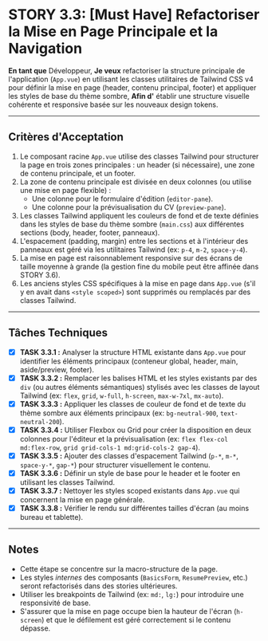 # STORY 3.3: [Must Have] Refactoriser la Mise en Page Principale et la Navigation

**En tant que** Développeur,
**Je veux** refactoriser la structure principale de l'application (`App.vue`) en utilisant les classes utilitaires de Tailwind CSS v4 pour définir la mise en page (header, contenu principal, footer) et appliquer les styles de base du thème sombre,
**Afin d'** établir une structure visuelle cohérente et responsive basée sur les nouveaux design tokens.

---

## Critères d'Acceptation

1.  Le composant racine `App.vue` utilise des classes Tailwind pour structurer la page en trois zones principales : un header (si nécessaire), une zone de contenu principale, et un footer.
2.  La zone de contenu principale est divisée en deux colonnes (ou utilise une mise en page flexible) :
    *   Une colonne pour le formulaire d'édition (`editor-pane`).
    *   Une colonne pour la prévisualisation du CV (`preview-pane`).
3.  Les classes Tailwind appliquent les couleurs de fond et de texte définies dans les styles de base du thème sombre (`main.css`) aux différentes sections (body, header, footer, panneaux).
4.  L'espacement (padding, margin) entre les sections et à l'intérieur des panneaux est géré via les utilitaires Tailwind (ex: `p-4`, `m-2`, `space-y-4`).
5.  La mise en page est raisonnablement responsive sur des écrans de taille moyenne à grande (la gestion fine du mobile peut être affinée dans STORY 3.6).
6.  Les anciens styles CSS spécifiques à la mise en page dans `App.vue` (s'il y en avait dans `<style scoped>`) sont supprimés ou remplacés par des classes Tailwind.

---

## Tâches Techniques

-   [X] **TASK 3.3.1 :** Analyser la structure HTML existante dans `App.vue` pour identifier les éléments principaux (conteneur global, header, main, aside/preview, footer).
-   [X] **TASK 3.3.2 :** Remplacer les balises HTML et les styles existants par des `div` (ou autres éléments sémantiques) stylisés avec les classes de layout Tailwind (ex: `flex`, `grid`, `w-full`, `h-screen`, `max-w-7xl`, `mx-auto`).
-   [X] **TASK 3.3.3 :** Appliquer les classes de couleur de fond et de texte du thème sombre aux éléments principaux (ex: `bg-neutral-900`, `text-neutral-200`).
-   [X] **TASK 3.3.4 :** Utiliser Flexbox ou Grid pour créer la disposition en deux colonnes pour l'éditeur et la prévisualisation (ex: `flex flex-col md:flex-row`, `grid grid-cols-1 md:grid-cols-2 gap-4`).
-   [X] **TASK 3.3.5 :** Ajouter des classes d'espacement Tailwind (`p-*`, `m-*`, `space-y-*`, `gap-*`) pour structurer visuellement le contenu.
-   [X] **TASK 3.3.6 :** Définir un style de base pour le header et le footer en utilisant les classes Tailwind.
-   [X] **TASK 3.3.7 :** Nettoyer les styles scoped existants dans `App.vue` qui concernent la mise en page générale.
-   [X] **TASK 3.3.8 :** Vérifier le rendu sur différentes tailles d'écran (au moins bureau et tablette).

---

## Notes

-   Cette étape se concentre sur la macro-structure de la page.
-   Les styles *internes* des composants (`BasicsForm`, `ResumePreview`, etc.) seront refactorisés dans des stories ultérieures.
-   Utiliser les breakpoints de Tailwind (ex: `md:`, `lg:`) pour introduire une responsivité de base.
-   S'assurer que la mise en page occupe bien la hauteur de l'écran (`h-screen`) et que le défilement est géré correctement si le contenu dépasse. 